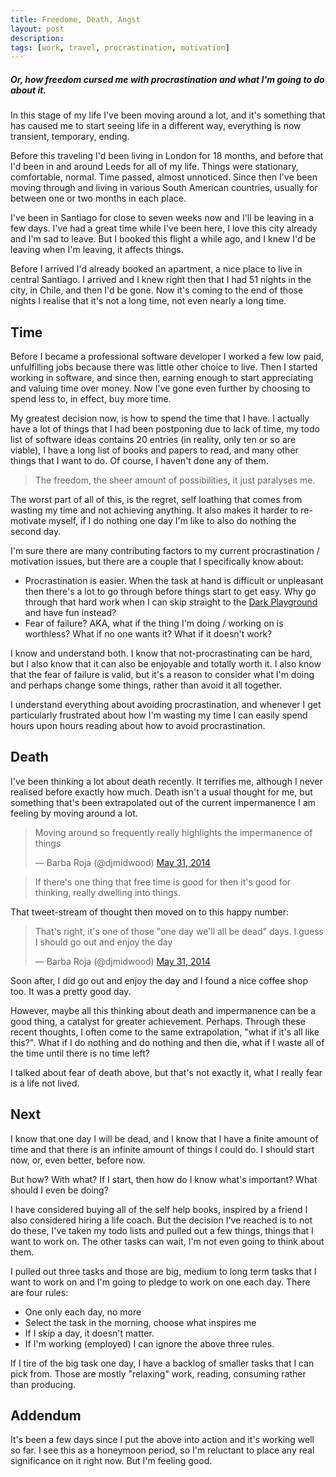 ```yaml
---
title: Freedome, Death, Angst
layout: post
description:
tags: [work, travel, procrastination, motivation]
---
```


##### Or, how freedom cursed me with procrastination and what I'm going to do about it.

In this stage of my life I've been moving around a lot, and it's something that has caused me to start seeing life in a different way, everything is now transient, temporary, ending.

Before this traveling I'd been living in London for 18 months, and before that I'd been in and around Leeds for all of my life.  Things were stationary, comfortable, normal. Time passed, almost unnoticed. Since then I've been moving through and living in various South American countries, usually for between one or two months in each place.

I've been in Santiago for close to seven weeks now and I'll be leaving in a few days. I've had a great time while I've been here, I love this city already and I'm sad to leave. But I booked this flight a while ago, and I knew I'd be leaving when I'm leaving, it affects things.

Before I arrived I'd already booked an apartment, a nice place to live in central Santiago. I arrived and I knew right then that I had 51 nights in the city, in Chile, and then I'd be gone. Now it's coming to the end of those nights I realise that it's not a long time, not even nearly a long time.

## Time

Before I became a professional software developer I worked a few low paid, unfulfilling jobs because there was little other choice to live. Then I started working in software, and since then, earning enough to start appreciating and valuing time over money. Now I've gone even further by choosing to spend less to, in effect, buy more time.

My greatest decision now, is how to spend the time that I have. I actually have a lot of things that I had been postponing due to lack of time, my todo list of software ideas contains 20 entries (in reality, only ten or so are viable), I have a long list of books and papers to read, and many other things that I want to do. Of course, I haven't done any of them.

> The freedom, the sheer amount of possibilities, it just paralyses me.

The worst part of all of this, is the regret, self loathing that comes from wasting my time and not achieving anything. It also makes it harder to re-motivate myself, if I do nothing one day I'm like to also do nothing the second day.

I'm sure there are many contributing factors to my current procrastination / motivation issues, but there are a couple that I specifically know about:

* Procrastination is easier. When the task at hand is difficult or unpleasant then there's a lot to go through before things start to get easy. Why go through that hard work when I can skip straight to the [Dark Playground](http://waitbutwhy.com/2013/10/why-procrastinators-procrastinate.html) and have fun instead?
* Fear of failure? AKA, what if the thing I'm doing / working on  is worthless? What if no one wants it? What if it doesn't work?

I know and understand both. I know that not-procrastinating can be hard, but I also know that it can also be enjoyable and totally worth it. I also know that the fear of failure is valid, but it's a reason to consider what I'm doing and perhaps change some things, rather than avoid it all together.

I understand everything about avoiding procrastination, and whenever I get particularly frustrated about how I'm wasting my time I can easily spend hours upon hours reading about how to avoid procrastination.

## Death

I've been thinking a lot about death recently. It terrifies me, although I never realised before exactly how much. Death isn't a usual thought for me, but something that's been extrapolated out of the current impermanence I am feeling by moving around a lot.

<blockquote class="twitter-tweet" lang="en"><p>Moving around so frequently really highlights the impermanence of things</p>&mdash; Barba Roja (@djmidwood) <a href="https://twitter.com/djmidwood/statuses/472786495070560256">May 31, 2014</a></blockquote>

> If there's one thing that free time is good for then it's good for thinking, really dwelling into things.

That tweet-stream of thought then moved on to this happy number:

<blockquote class="twitter-tweet" data-conversation="none" lang="en"><p>That&#39;s right, it&#39;s one of those &quot;one day we&#39;ll all be dead&quot; days. I guess I should go out and enjoy the day</p>&mdash; Barba Roja (@djmidwood) <a href="https://twitter.com/djmidwood/statuses/472786779444379648">May 31, 2014</a></blockquote>

Soon after, I did go out and enjoy the day and I found a nice coffee shop too. It was a pretty good day.

However, maybe all this thinking about death and impermanence can be a good thing, a catalyst for greater achievement. Perhaps. Through these recent thoughts, I often come to the same extrapolation, "what if it's all like this?". What if I do nothing and do nothing and then die, what if I waste all of the time until there is no time left?

I talked about fear of death above, but that's not exactly it, what I really fear is a life not lived.

## Next

I know that one day I will be dead, and I know that I have a finite amount of time and that there is an infinite amount of things I could do. I should start now, or, even better, before now.

But how? With what? If I start, then how do I know what's important? What should I even be doing?

I have considered buying all of the self help books, inspired by a friend I also considered hiring a life coach. But the decision I've reached is to not do these, I've taken my todo lists and pulled out a few things, things that I want to work on. The other tasks can wait, I'm not even going to think about them.

I pulled out three tasks and those are big, medium to long term tasks that I want to work on and I'm going to pledge to work on one each day. There are four rules:

* One only each day, no more
* Select the task in the morning, choose what inspires me
* If I skip a day, it doesn't matter.
* If I'm working (employed) I can ignore the above three rules.

If I tire of the big task one day, I have a backlog of smaller tasks that I can pick from. Those are mostly "relaxing" work, reading, consuming rather than producing.


## Addendum

It's been a few days since I put the above into action and it's working well so far. I see this as a honeymoon period, so I'm reluctant to place any real significance on it right now. But I'm feeling good.
